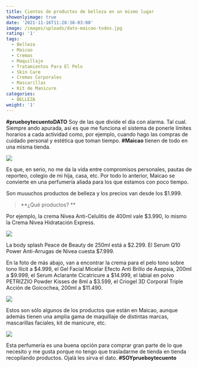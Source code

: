 ```yaml
---
title: Cientos de productos de belleza en un mismo lugar
showonlyimage: true
date: '2021-11-16T11:28:38-03:00'
image: /images/uploads/dato-maicao-todos.jpg
rating: '1'
tags:
  - Belleza
  - Maicao
  - Cremas
  - Maquillaje
  - Tratamientos Para El Pelo
  - Skin Care
  - Cremas Corporales
  - Mascarillas
  - Kit de Manicure
categories:
  - BELLEZA
weight: '1'
---
```

**\#prueboytecuentoDATO** Soy de las que divide el día con alarma. Tal cual. Siempre ando apurada, así es que me funciona el sistema de ponerle límites horarios a cada actividad como, por ejemplo, cuando hago las compras de cuidado personal y estética que toman tiempo. **\#Maicao** tienen de todo en una misma tienda.

<!--more-->

![](/images/uploads/dato-maicao-todos.jpg)

Es que, en serio, no me da la vida entre compromisos personales, pautas de reporteo, colegio de mi hija, casa, etc. Por todo lo anterior, Maicao se convierte en una perfumería aliada para los que estamos con poco tiempo. 



Son muuuchos productos de belleza y los precios van desde los $1.999. 



> **¿Qué productos?**



Por ejemplo, la crema Nivea Anti-Celulitis de 400ml vale $3.990, lo mismo la Crema Nivea Hidratación Express. 



![](/images/uploads/dato-maicao-nivea.jpg)

La body splash Peace de Beauty de 250ml está a $2.299. El Serum Q10 Power Anti-Arrugas de Nivea cuesta $7.999.



En la foto de más abajo, van a encontrar la crema para el pelo tono sobre tono Ilicit a $4.999, el Gel Facial Micelar Efecto Anti Brillo de Axepsia, 200ml a $9.999, el Serum Aclarante Cicatricure a $14.999, el labial en polvo PETRIZZIO Powder Kisses de 8ml a $3.599, el Criogel 3D Corporal Triple Acción de Goicochea, 200ml a $11.490. 



![](/images/uploads/dato-maicao-ilcit-ok.jpg)

Estos son sólo algunos de los productos que están en Maicao, aunque además tienen una amplia gama de maquillaje de distintas marcas, mascarillas faciales, kit de manicure, etc. 



![](/images/uploads/dato-maicao-maquillaje-ok.jpg)

Esta perfumería es una buena opción para comprar gran parte de lo que necesito y me gusta porque no tengo que trasladarme de tienda en tienda recopilando productos. Ojalá les sirva el dato. **\#SOYprueboytecuento**
